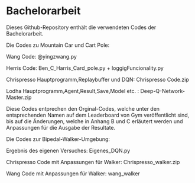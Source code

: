 # Bachelorarbeit
Dieses Github-Repository enthält die verwendeten Codes der Bachelorarbeit.

Die Codes zu Mountain Car und Cart Pole:

Wang Code: @yingzwang.py

Herris Code: Ben_C_Harris_Card_pole.py + loggigFuncionality.py

Chrispresso Hauptprogramm,Replaybuffer und DQN: Chrispresso Code.zip

Lodha Hauptprogramm,Agent,Result,Save,Model etc. : Deep-Q-Network-Master.zip


Diese Codes entprechen den Orginal-Codes, welche unter den entsprechenden Namen auf dem Leaderboard von Gym veröffentlicht sind, 
bis auf die Änderungen, welche in Anhang B und C erläutert werden und Anpassungen für die Ausgabe der Resultate.

Die Codes zur Bipedal-Walker-Umgebung:

Ergebnis des eigenen Versuches: Eigenes_DQN.py

Chrispresso Code mit Anpassungen für Walker: Chrispresso_walker.zip

Wang Code mit Anpassungen für Walker: wang_walker

